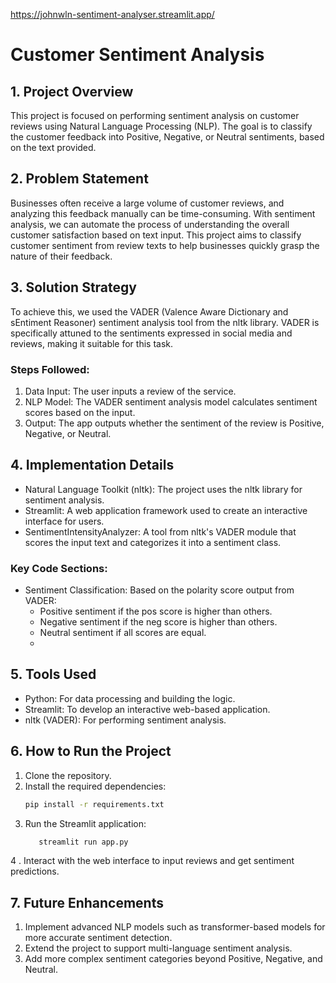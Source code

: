 https://johnwln-sentiment-analyser.streamlit.app/
# Customer Sentiment Analysis

## 1. Project Overview
This project is focused on performing sentiment analysis on customer reviews using Natural Language Processing (NLP). The goal is to classify the customer feedback into Positive, Negative, or Neutral sentiments, based on the text provided.

## 2. Problem Statement
Businesses often receive a large volume of customer reviews, and analyzing this feedback manually can be time-consuming. With sentiment analysis, we can automate the process of understanding the overall customer satisfaction based on text input. This project aims to classify customer sentiment from review texts to help businesses quickly grasp the nature of their feedback.

## 3. Solution Strategy
To achieve this, we used the VADER (Valence Aware Dictionary and sEntiment Reasoner) sentiment analysis tool from the nltk library. VADER is specifically attuned to the sentiments expressed in social media and reviews, making it suitable for this task.

### Steps Followed:
1. Data Input: The user inputs a review of the service.
2. NLP Model: The VADER sentiment analysis model calculates sentiment scores based on the input.
3. Output: The app outputs whether the sentiment of the review is Positive, Negative, or Neutral.

## 4. Implementation Details
- Natural Language Toolkit (nltk): The project uses the nltk library for sentiment analysis.
- Streamlit: A web application framework used to create an interactive interface for users.
- SentimentIntensityAnalyzer: A tool from nltk's VADER module that scores the input text and categorizes it into a sentiment class.

### Key Code Sections:
- Sentiment Classification: Based on the polarity score output from VADER:
  - Positive sentiment if the pos score is higher than others.
  - Negative sentiment if the neg score is higher than others.
  - Neutral sentiment if all scores are equal.
  - 
## 5. Tools Used
- Python: For data processing and building the logic.
- Streamlit: To develop an interactive web-based application.
- nltk (VADER): For performing sentiment analysis.

## 6. How to Run the Project
1. Clone the repository.
2. Install the required dependencies:
   ```bash
   pip install -r requirements.txt

3. Run the Streamlit application:
   ```bash
      streamlit run app.py
   
4 . Interact with the web interface to input reviews and get sentiment predictions.

## 7. Future Enhancements
1. Implement advanced NLP models such as transformer-based models for more accurate sentiment detection.
2. Extend the project to support multi-language sentiment analysis.
3. Add more complex sentiment categories beyond Positive, Negative, and Neutral.
